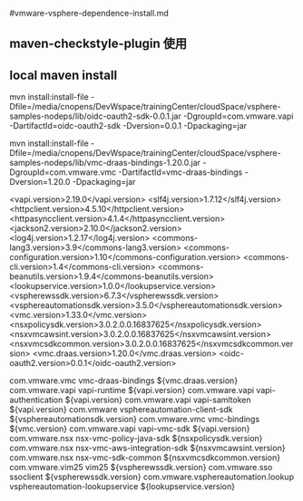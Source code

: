 #vmware-vsphere-dependence-install.md


## maven-checkstyle-plugin 使用





## local maven install
mvn install:install-file -Dfile=/media/cnopens/DevWspace/trainingCenter/cloudSpace/vsphere-samples-nodeps/lib/oidc-oauth2-sdk-0.0.1.jar -DgroupId=com.vmware.vapi -DartifactId=oidc-oauth2-sdk -Dversion=0.0.1 -Dpackaging=jar

mvn install:install-file -Dfile=/media/cnopens/DevWspace/trainingCenter/cloudSpace/vsphere-samples-nodeps/lib/vmc-draas-bindings-1.20.0.jar -DgroupId=com.vmware.vmc -DartifactId=vmc-draas-bindings -Dversion=1.20.0 -Dpackaging=jar





<vapi.version>2.19.0</vapi.version>
<slf4j.version>1.7.12</slf4j.version>
<httpclient.version>4.5.10</httpclient.version>
<httpasyncclient.version>4.1.4</httpasyncclient.version>
<jackson2.version>2.10.0</jackson2.version>
<log4j.version>1.2.17</log4j.version>
<commons-lang3.version>3.9</commons-lang3.version>
<commons-configuration.version>1.10</commons-configuration.version>
<commons-cli.version>1.4</commons-cli.version>
<commons-beanutils.version>1.9.4</commons-beanutils.version>
<lookupservice.version>1.0.0</lookupservice.version>
<vspherewssdk.version>6.7.3</vspherewssdk.version>
<vsphereautomationsdk.version>3.5.0</vsphereautomationsdk.version>
<vmc.version>1.33.0</vmc.version>
<nsxpolicysdk.version>3.0.2.0.0.16837625</nsxpolicysdk.version>
<nsxvmcawsint.version>3.0.2.0.0.16837625</nsxvmcawsint.version>
<nsxvmcsdkcommon.version>3.0.2.0.0.16837625</nsxvmcsdkcommon.version>
<vmc.draas.version>1.20.0</vmc.draas.version>
<oidc-oauth2.version>0.0.1</oidc-oauth2.version>


  <dependency>
   <groupId>com.vmware.vmc</groupId>
   <artifactId>vmc-draas-bindings</artifactId>
   <version>${vmc.draas.version}</version>
  </dependency>
  <dependency>
    <groupId>com.vmware.vapi</groupId>
    <artifactId>vapi-runtime</artifactId>
    <version>${vapi.version}</version>
  </dependency>
  <dependency>
    <groupId>com.vmware.vapi</groupId>
    <artifactId>vapi-authentication</artifactId>
    <version>${vapi.version}</version>
  </dependency>
  <dependency>
    <groupId>com.vmware.vapi</groupId>
    <artifactId>vapi-samltoken</artifactId>
    <version>${vapi.version}</version>
  </dependency>
  <dependency>
    <groupId>com.vmware</groupId>
    <artifactId>vsphereautomation-client-sdk</artifactId>
    <version>${vsphereautomationsdk.version}</version>
  </dependency>
  <dependency>
    <groupId>com.vmware.vmc</groupId>
    <artifactId>vmc-bindings</artifactId>
    <version>${vmc.version}</version>
  </dependency>
  <dependency>
    <groupId>com.vmware.vapi</groupId>
    <artifactId>vapi-vmc-sdk</artifactId>
    <version>${vapi.version}</version>
  </dependency>
  <dependency>
   <groupId>com.vmware.nsx</groupId>
   <artifactId>nsx-vmc-policy-java-sdk</artifactId>
   <version>${nsxpolicysdk.version}</version>
 </dependency>
 <dependency>
   <groupId>com.vmware.nsx</groupId>
   <artifactId>nsx-vmc-aws-integration-sdk</artifactId>
   <version>${nsxvmcawsint.version}</version>
 </dependency>
 <dependency>
   <groupId>com.vmware.nsx</groupId>
   <artifactId>nsx-vmc-sdk-common</artifactId>
   <version>${nsxvmcsdkcommon.version}</version>
 </dependency>
  <dependency>
    <groupId>com.vmware.vim25</groupId>
    <artifactId>vim25</artifactId>
    <version>${vspherewssdk.version}</version>
  </dependency>
  <dependency>
    <groupId>com.vmware.sso</groupId>
    <artifactId>ssoclient</artifactId>
    <version>${vspherewssdk.version}</version>
  </dependency>
  <dependency>
    <groupId>com.vmware.vsphereautomation.lookup</groupId>
    <artifactId>vsphereautomation-lookupservice</artifactId>
    <version>${lookupservice.version}</version>
  </dependency>
